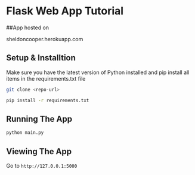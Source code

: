 # Flask Web App Tutorial

##App hosted on 

sheldoncooper.herokuapp.com

## Setup & Installtion

Make sure you have the latest version of Python installed and pip install all items in the requirements.txt file

```bash
git clone <repo-url>
```

```bash
pip install -r requirements.txt
```

## Running The App

```bash
python main.py
```

## Viewing The App

Go to `http://127.0.0.1:5000`
